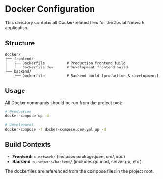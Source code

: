 # Docker Configuration

This directory contains all Docker-related files for the Social Network application.

## Structure

```
docker/
├── frontend/
│   ├── Dockerfile          # Production frontend build
│   └── Dockerfile.dev      # Development frontend build
└── backend/
    └── Dockerfile          # Backend build (production & development)
```

## Usage

All Docker commands should be run from the project root:

```bash
# Production
docker-compose up -d

# Development
docker-compose -f docker-compose.dev.yml up -d
```

## Build Contexts

- **Frontend**: `s-network/` (includes package.json, src/, etc.)
- **Backend**: `s-network/backend/` (includes go.mod, server.go, etc.)

The dockerfiles are referenced from the compose files in the project root.
